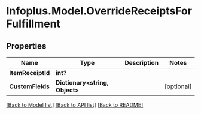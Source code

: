 # Infoplus.Model.OverrideReceiptsForFulfillment
## Properties

Name | Type | Description | Notes
------------ | ------------- | ------------- | -------------
**ItemReceiptId** | **int?** |  | 
**CustomFields** | **Dictionary&lt;string, Object&gt;** |  | [optional] 

[[Back to Model list]](../README.md#documentation-for-models) [[Back to API list]](../README.md#documentation-for-api-endpoints) [[Back to README]](../README.md)

